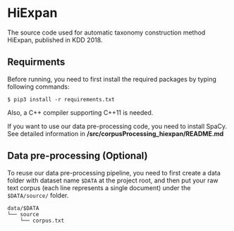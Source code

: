 # HiExpan
The source code used for automatic taxonomy construction method HiExpan, published in KDD 2018.

## Requirments

Before running, you need to first install the required packages by typing following commands:

```
$ pip3 install -r requirements.txt
```

Also, a C++ compiler supporting C++11 is needed. 

If you want to use our data pre-processing code, you need to install SpaCy. See detailed information in **/src/corpusProcessing_hiexpan/README.md**

## Data pre-processing (Optional)

To reuse our data pre-processing pipeline, you need to first create a data folder with dataset name `$DATA` at the project root, and then put your raw text corpus (each line represents a single document) under the `$DATA/source/` folder. 

```
data/$DATA
└── source
    └── corpus.txt
```





